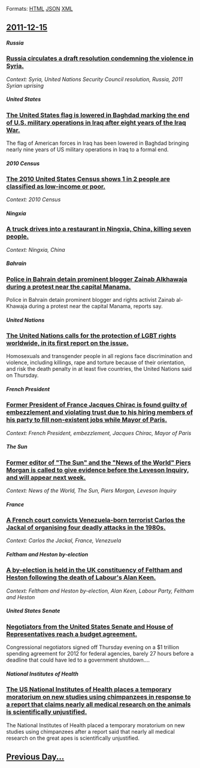 
Formats: [HTML](2011/12/15/index.html)  [JSON](2011/12/15/index.json)  [XML](2011/12/15/index.xml)  

## [2011-12-15](/news/2011/12/15/index.md)

##### Russia
### [Russia circulates a draft resolution condemning the violence in Syria. ](/news/2011/12/15/russia-circulates-a-draft-resolution-condemning-the-violence-in-syria.md)
_Context: Syria, United Nations Security Council resolution, Russia, 2011 Syrian uprising_

##### United States
### [The United States flag is lowered in Baghdad marking the end of U.S. military operations in Iraq after eight years of the Iraq War. ](/news/2011/12/15/the-united-states-flag-is-lowered-in-baghdad-marking-the-end-of-u-s-military-operations-in-iraq-after-eight-years-of-the-iraq-war.md)
The flag of American forces in Iraq has been lowered in Baghdad bringing nearly nine years of US military operations in Iraq to a formal end.

##### 2010 Census
### [The 2010 United States Census shows 1 in 2 people are classified as low-income or poor. ](/news/2011/12/15/the-2010-united-states-census-shows-1-in-2-people-are-classified-as-low-income-or-poor.md)
_Context: 2010 Census_

##### Ningxia
### [A truck drives into a restaurant in Ningxia, China, killing seven people. ](/news/2011/12/15/a-truck-drives-into-a-restaurant-in-ningxia-china-killing-seven-people.md)
_Context: Ningxia, China_

##### Bahrain
### [Police in Bahrain detain prominent blogger Zainab Alkhawaja during a protest near the capital Manama. ](/news/2011/12/15/police-in-bahrain-detain-prominent-blogger-zainab-alkhawaja-during-a-protest-near-the-capital-manama.md)
Police in Bahrain detain prominent blogger and rights activist Zainab al-Khawaja during a protest near the capital Manama, reports say.

##### United Nations
### [The United Nations calls for the protection of LGBT rights worldwide, in its first report on the issue. ](/news/2011/12/15/the-united-nations-calls-for-the-protection-of-lgbt-rights-worldwide-in-its-first-report-on-the-issue.md)
Homosexuals and transgender people in all regions face discrimination and violence, including killings, rape and torture because of their orientation, and risk the death penalty in at least five countries, the United Nations said on Thursday.

##### French President
### [Former President of France Jacques Chirac is found guilty of embezzlement and violating trust due to his hiring members of his party to fill non-existent jobs while Mayor of Paris. ](/news/2011/12/15/former-president-of-france-jacques-chirac-is-found-guilty-of-embezzlement-and-violating-trust-due-to-his-hiring-members-of-his-party-to-fill.md)
_Context: French President, embezzlement, Jacques Chirac, Mayor of Paris_

##### The Sun
### [Former editor of "The Sun" and the "News of the World" Piers Morgan is called to give evidence before the Leveson Inquiry, and will appear next week. ](/news/2011/12/15/former-editor-of-the-sun-and-the-news-of-the-world-piers-morgan-is-called-to-give-evidence-before-the-leveson-inquiry-and-will-appear-n.md)
_Context: News of the World, The Sun, Piers Morgan, Leveson Inquiry_

##### France
### [A French court convicts Venezuela-born terrorist Carlos the Jackal of organising four deadly attacks in the 1980s. ](/news/2011/12/15/a-french-court-convicts-venezuela-born-terrorist-carlos-the-jackal-of-organising-four-deadly-attacks-in-the-1980s.md)
_Context: Carlos the Jackal, France, Venezuela_

##### Feltham and Heston by-election
### [A by-election is held in the UK constituency of Feltham and Heston following the death of Labour's Alan Keen. ](/news/2011/12/15/a-by-election-is-held-in-the-uk-constituency-of-feltham-and-heston-following-the-death-of-labour-s-alan-keen.md)
_Context: Feltham and Heston by-election, Alan Keen, Labour Party, Feltham and Heston_

##### United States Senate
### [Negotiators from the United States Senate and House of Representatives reach a budget agreement. ](/news/2011/12/15/negotiators-from-the-united-states-senate-and-house-of-representatives-reach-a-budget-agreement.md)
Congressional negotiators signed off Thursday evening on a $1 trillion spending agreement for 2012 for federal agencies, barely 27 hours before a deadline that could have led to a government shutdown....

##### National Institutes of Health
### [The US National Institutes of Health places a temporary moratorium on new studies using chimpanzees in response to a report that claims nearly all medical research on the animals is scientifically unjustified. ](/news/2011/12/15/the-us-national-institutes-of-health-places-a-temporary-moratorium-on-new-studies-using-chimpanzees-in-response-to-a-report-that-claims-near.md)
The National Institutes of Health placed a temporary moratorium on new studies using chimpanzees after a report said that nearly all medical research on the great apes is scientifically unjustified.

## [Previous Day...](/news/2011/12/14/index.md)

